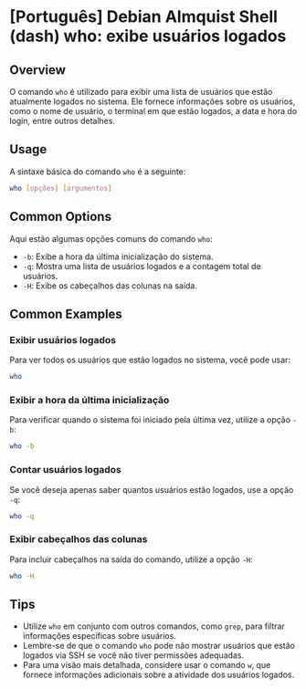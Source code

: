 # [Português] Debian Almquist Shell (dash) who: exibe usuários logados

## Overview
O comando `who` é utilizado para exibir uma lista de usuários que estão atualmente logados no sistema. Ele fornece informações sobre os usuários, como o nome de usuário, o terminal em que estão logados, a data e hora do login, entre outros detalhes.

## Usage
A sintaxe básica do comando `who` é a seguinte:

```bash
who [opções] [argumentos]
```

## Common Options
Aqui estão algumas opções comuns do comando `who`:

- `-b`: Exibe a hora da última inicialização do sistema.
- `-q`: Mostra uma lista de usuários logados e a contagem total de usuários.
- `-H`: Exibe os cabeçalhos das colunas na saída.

## Common Examples

### Exibir usuários logados
Para ver todos os usuários que estão logados no sistema, você pode usar:

```bash
who
```

### Exibir a hora da última inicialização
Para verificar quando o sistema foi iniciado pela última vez, utilize a opção `-b`:

```bash
who -b
```

### Contar usuários logados
Se você deseja apenas saber quantos usuários estão logados, use a opção `-q`:

```bash
who -q
```

### Exibir cabeçalhos das colunas
Para incluir cabeçalhos na saída do comando, utilize a opção `-H`:

```bash
who -H
```

## Tips
- Utilize `who` em conjunto com outros comandos, como `grep`, para filtrar informações específicas sobre usuários.
- Lembre-se de que o comando `who` pode não mostrar usuários que estão logados via SSH se você não tiver permissões adequadas.
- Para uma visão mais detalhada, considere usar o comando `w`, que fornece informações adicionais sobre a atividade dos usuários logados.